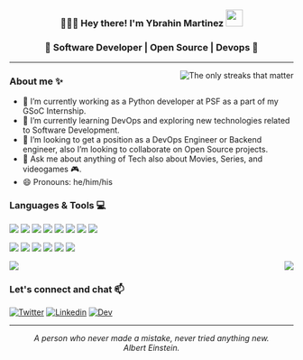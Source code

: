 <h3 align="center">👨🏻‍💻 Hey there! I'm Ybrahin Martinez <img src="https://github.com/y-martinez/y-martinez/blob/master/Hi.gif" width="30px"> </h3>
<h3 align="center">🚀 Software Developer | Open Source | Devops 🚀</h3>

---

<img align="right" src="https://github-readme-streak-stats.herokuapp.com/?user=y-martinez&count_private=true&show_icons=true&theme=nord" alt="The only streaks that matter"/>

### About me ✨

- 🔭 I’m currently working as a Python developer at PSF as a part of my GSoC Internship.
- 🌱 I’m currently learning DevOps and exploring new technologies related to Software Development.
- 👯 I’m looking to get a position as a DevOps Engineer or Backend engineer, also I’m looking to collaborate on Open Source projects.
- 💬 Ask me about anything of Tech also about Movies, Series, and videogames 🎮.
- 😄 Pronouns: he/him/his

### Languages & Tools 💻

<p>
  <img src="https://img.shields.io/badge/html%205-grey?style=for-the-badge&logo=html5&logoColor=white&labelColor=748FAC"/>
  <img src="https://img.shields.io/badge/css%203-grey?style=for-the-badge&logo=css3&logoColor=white&labelColor=748FAC"/>
  <img src="https://img.shields.io/badge/-JavaScript-grey?style=for-the-badge&logo=javascript&logoColor=white&labelColor=748FAC"/>
  <img src="https://img.shields.io/badge/-bootstrap-grey?style=for-the-badge&logo=bootstrap&logoColor=white&labelColor=748FAC"/>
  
  <img src="https://img.shields.io/badge/-python-grey?style=for-the-badge&logo=python&logoColor=white&labelColor=748FAC"/>
  <img src="https://img.shields.io/badge/-django-grey?style=for-the-badge&logo=django&logoColor=white&labelColor=748FAC"/>
  <img src="https://img.shields.io/badge/-git-grey?style=for-the-badge&logo=git&logoColor=white&labelColor=748FAC"/>
  <img src="https://img.shields.io/badge/-github-grey?style=for-the-badge&logo=github&logoColor=white&labelColor=748FAC"/>
</p>

<p>
  <img src="https://img.shields.io/badge/-Amazon_aws-grey?style=for-the-badge&logo=amazon-aws&logoColor=white&labelColor=748FAC"/>
  <img src="https://img.shields.io/badge/-Google_Cloud-grey?style=for-the-badge&logo=google-cloud&logoColor=white&labelColor=748FAC"/>
  <img src="https://img.shields.io/badge/-heroku-grey?style=for-the-badge&logo=heroku&logoColor=white&labelColor=748FAC"/>
  
  <img src="https://img.shields.io/badge/-Jenkins-grey?style=for-the-badge&logo=jenkins&logoColor=white&labelColor=748FAC"/>
  <img src="https://img.shields.io/badge/-Github_Actions-grey?style=for-the-badge&logo=github-actions&logoColor=white&labelColor=748FAC"/>
  <img src="https://img.shields.io/badge/-Travis_CI-grey?style=for-the-badge&logo=travis-ci&logoColor=white&labelColor=748FAC"/>
  
</p>


<a href="https://github.com/y-martinez">
  <img align="center" src="https://github-readme-stats.vercel.app/api?username=y-martinez&count_private=true&show_icons=true&theme=nord&include_all_commits=true&hide=stars"/>
</a>
<a href="https://github.com/y-martinez">
  <img align="right" src="https://github-readme-stats.vercel.app/api/top-langs/?username=y-martinez&layout=compact&theme=nord&hide=php,javascript,html,css,java" />
</a>


### Let's connect and chat 📫


<a href="https://twitter.com/Ybra_Martinez" alt="Ybrahin Martinez's Twitter account">![Twitter](https://img.shields.io/badge/-Linkedin-grey?style=for-the-badge&logo=linkedin&logoColor=white&labelColor=748FAC)</a>
<a href="https://www.linkedin.com/in/ybrahinmartinez/" alt="Ybrahin Martinez's Linkedin account">![Linkedin](https://img.shields.io/badge/-Twitter-grey?style=for-the-badge&logo=twitter&logoColor=white&labelColor=748FAC)</a>
<a href="https://dev.to/ymartinez" alt="Ybrahin Martinez's DEV Profile">![Dev](https://img.shields.io/badge/-dev.to-grey?style=for-the-badge&logo=dev&logoColor=white&labelColor=748FAC)</a>

---

<p align="center">
   <i>A person who never made a mistake, never tried anything new.</i>
   <br>
   <i>Albert Einstein.</i>
</p> 

